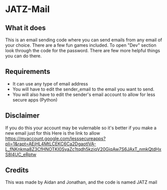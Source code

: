 # JATZ-Mail

## What it does
This is an email sending code where you can send emails from any email of your choice.
There are a few fun games included.
To open "Dev" section look through the code for the password. There are few more helpful things you can do there.

## Requirements
- It can use any type of email address 
- You will have to edit the sender_email to the email you want to send.
- You will also have to edit the sender's email account to allow for less secure apps (Python)

## Disclaimer

If you do this your account may be vulernable so it's better if you make a new email just for this
Here is the link to allow https://myaccount.google.com/lesssecureapps?pli=1&rapt=AEjHL4MtLCEKC6Ca2DgaotIVA-L_fNKnkma8Z3CfHNOTKI0SyaZc1tqdh5kziqV20GiqAw7S6JAxT_nmkQtdHxS8l4UC_eRptw

## Credits
This was made by Aidan and Jonathan, and the code is named JATZ mail
